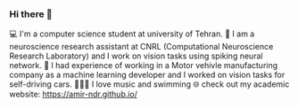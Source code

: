 ### Hi there 👋

<!--
**amir-ndr/amir-ndr** is a ✨ _special_ ✨ repository because its `README.md` (this file) appears on your GitHub profile.

Here are some ideas to get you started:

- 🔭 I’m currently working on ...
- 🌱 I’m currently learning ...
- 👯 I’m looking to collaborate on ...
- 🤔 I’m looking for help with ...
- 💬 Ask me about ...
- 📫 How to reach me: ...
- 😄 Pronouns: ...
- ⚡ Fun fact: ...
-->

💻 I'm a computer science student at university of Tehran.
🧠 I am a neuroscience research assistant at CNRL (Computational Neuroscience Research Laboratory) and I work on vision tasks using spiking neural network.
🤖 I had experience of working in a Motor vehivle manufacturing company as a machine learning developer and I worked on vision tasks for self-driving cars.
🏊‍♂️🎵 I love music and swimming
🌐 check out my academic website: https://amir-ndr.github.io/
